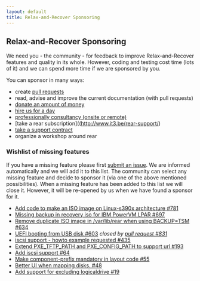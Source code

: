 ```yaml
---
layout: default
title: Relax-and-Recover Sponsoring
---
```

## Relax-and-Recover Sponsoring

We need you - the community - for feedback to improve Relax-and-Recover features and quality in its whole. However, coding and testing cost time (lots of it) and we can spend more time if we are sponsored by you.

You can sponsor in many ways:

 - create [pull requests](https://help.github.com/articles/using-pull-requests/)
 - read, advise and improve the current documentation (with pull requests)
 - [donate an amount of money](https://www.paypal.com/cgi-bin/webscr?item_name=Donation+to+Relax+and+Recover&cmd=_donations&business=gratien.dhaese%40gmail.com)
 - [hire us for a day](http://www.it3.be/rear-support/)
 - [professionally consultancy (onsite or remote)](http://relax-and-recover.org/development/)
 - [take a rear subscription]((http://www.it3.be/rear-support/)
 - [take a support contract](http://www.it3.be/rear-support/)
 - organize a workshop around rear

### Wishlist of missing features

If you have a missing feature please first [submit an issue](https://github.com/rear/rear/issues). We are informed automatically and we will add it to this list. The community can select any missing feature and decide to sponsor it (via one of the above mentioned possibilities). When a missing feature has been added to this list we will close it. However, it will be re-opened by us when we have found a sponsor for it.

 - [Add code to make an ISO image on Linux-s390x architecture #781](https://github.com/rear/rear/issues/781)
 - [Missing backup in recovery iso for IBM PowerVM LPAR #697](https://github.com/rear/rear/issues/697)
 - [Remove duplicate ISO image in /var/lib/rear when using BACKUP=TSM #634](https://github.com/rear/rear/issues/634)
 - [UEFI booting from USB disk #603](https://github.com/rear/rear/issues/603) *closed by [pull request #831](https://github.com/rear/rear/pull/837)*
 - [iscsi support - howto example requested #435](https://github.com/rear/rear/issues/435)
 - [Extend PXE_TFTP_PATH and PXE_CONFIG_PATH to support url #193](https://github.com/rear/rear/issues/193)
 - [Add iscsi support #64](https://github.com/rear/rear/issues/64)
 - [Make component-prefix mandatory in layout code #55](https://github.com/rear/rear/issues/55)
 - [Better UI when mapping disks. #48](https://github.com/rear/rear/issues/48)
 - [Add support for excluding logicaldrive #19](https://github.com/rear/rear/issues/19)

